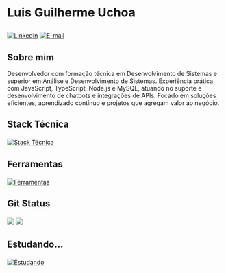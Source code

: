 <h1><p><strong>Luis Guilherme Uchoa</strong></p></h2>

[![LinkedIn](https://img.shields.io/badge/LinkedIn-0077B5?style=for-the-badge&logo=linkedin&logoColor=white)](https://www.linkedin.com/in/luis-guilherme-uchoa-6222b2b7/) 
[![E-mail](https://img.shields.io/badge/-Email-000?style=for-the-badge&logo=microsoft-outlook&logoColor=007BFF)](mailto:lguilhermeuchoa@gmail.com)

<h2>Sobre mim </h2>
Desenvolvedor com formação técnica em Desenvolvimento de Sistemas e superior em Análise e Desenvolvimento de Sistemas.
Experiência prática com JavaScript, TypeScript, Node.js e MySQL, atuando no suporte e desenvolvimento de chatbots e integrações de APIs. Focado em soluções eficientes, aprendizado contínuo e projetos que agregam valor ao negócio.

<h2><p><strong>Stack Técnica</strong></p></h2>
<a href="https://skillicons.dev">
  <img src="https://skillicons.dev/icons?i=js,typescript,php,nodejs,react,express,mysql,yarn" alt="Stack Técnica" />
</a>

<h2><p><strong>Ferramentas</strong></p></h2>
<a href="https://skillicons.dev">
  <img src="https://skillicons.dev/icons?i=postman,git,vscode" alt="Ferramentas" />
</a>

<h2><p><strong>Git Status</strong></p></h2>
<div>
  <img loading="lazy" height="auto" src="https://github-readme-stats.vercel.app/api/top-langs/?username=LuisUchoa&layout=compact&langs_count=7&theme=dracula"/>
  <img loading="lazy" height="auto" src="https://github-readme-stats.vercel.app/api?username=LuisUchoa&show_icons=true&theme=dracula&include_all_commits=true&count_private=true"/>
</div>

<h2><p><strong>Estudando...</strong></p></h2>
<a href="https://skillicons.dev">
  <img src="https://skillicons.dev/icons?i=dotnet,cs,angular" alt="Estudando" />
</a>
